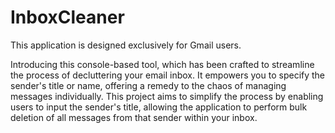 # InboxCleaner
This application is designed exclusively for Gmail users.

Introducing this console-based tool, which has been crafted to streamline the process of decluttering your email inbox. It empowers you to specify the sender's title or name, offering a remedy to the chaos of managing messages individually. This project aims to simplify the process by enabling users to input the sender's title, allowing the application to perform bulk deletion of all messages from that sender within your inbox.
